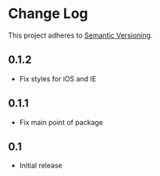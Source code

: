 # Change Log
This project adheres to [Semantic Versioning](http://semver.org/).

## 0.1.2

* Fix styles for iOS and IE

## 0.1.1

* Fix main point of package

## 0.1

* Initial release